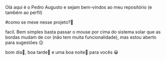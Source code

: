 Olá aqui é o Pedro Augusto e sejam bem-vindos ao meu repositório (e também ao perfil)

#como se mexe nesse projeto?🤔

facíl. Bem simples basta passar o mouse por cima do sistema solar que as bordas mudam de cor (não tem muita funcionalidade), mas estou aberto para sugestões 😉

bom dia🌄, boa tarde🌅 e uma boa noite🌛 para vocês 😀